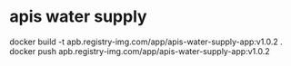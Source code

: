 # apis water supply
docker build -t apb.registry-img.com/app/apis-water-supply-app:v1.0.2 .
docker push apb.registry-img.com/app/apis-water-supply-app:v1.0.2

